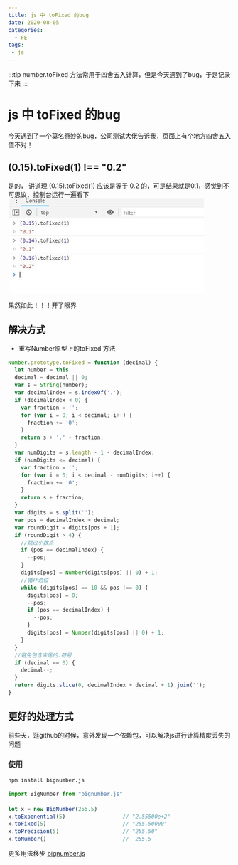 ```yaml
---
title: js 中 toFixed 的bug
date: 2020-08-05
categories:
  - FE
tags:
 - js
---
```


:::tip
number.toFixed 方法常用于四舍五入计算，但是今天遇到了bug，于是记录下来
:::

<!-- more -->

# js 中 toFixed 的bug

今天遇到了一个莫名奇妙的bug，公司测试大佬告诉我，页面上有个地方四舍五入值不对！

## (0.15).toFixed(1) !== "0.2"
是的， 讲道理  (0.15).toFixed(1) 应该是等于 0.2 的，可是结果就是0.1，感觉到不可思议，控制台运行一遍看下
![toFixed test](./images/tofixed.jpg)

果然如此！！！开了眼界

## 解决方式

- 重写Number原型上的toFixed 方法

```js
Number.prototype.toFixed = function (decimal) {
  let number = this
  decimal = decimal || 0;
  var s = String(number);
  var decimalIndex = s.indexOf('.');
  if (decimalIndex < 0) {
    var fraction = '';
    for (var i = 0; i < decimal; i++) {
      fraction += '0';
    }
    return s + '.' + fraction;
  }
  var numDigits = s.length - 1 - decimalIndex;
  if (numDigits <= decimal) {
    var fraction = '';
    for (var i = 0; i < decimal - numDigits; i++) {
      fraction += '0';
    }
    return s + fraction;
  }
  var digits = s.split('');
  var pos = decimalIndex + decimal;
  var roundDigit = digits[pos + 1];
  if (roundDigit > 4) {
    //跳过小数点
    if (pos == decimalIndex) {
      --pos;
    }
    digits[pos] = Number(digits[pos] || 0) + 1;
    //循环进位
    while (digits[pos] == 10 && pos !== 0) {
      digits[pos] = 0;
      --pos;
      if (pos == decimalIndex) {
        --pos;
      }
      digits[pos] = Number(digits[pos] || 0) + 1;
    }
  }
  //避免包含末尾的.符号
  if (decimal == 0) {
    decimal--;
  }
  return digits.slice(0, decimalIndex + decimal + 1).join('');
}
```

## 更好的处理方式

前些天，逛github的时候，意外发现一个依赖包，可以解决js进行计算精度丢失的问题

### 使用
```bash
npm install bignumber.js
```

```js
import BigNumber from "bignumber.js"

let x = new BigNumber(255.5)
x.toExponential(5)                  // "2.55500e+2"
x.toFixed(5)                        // "255.50000"
x.toPrecision(5)                    // "255.50"
x.toNumber()                        //  255.5

```

更多用法移步  [bignumber.js](https://github.com/MikeMcl/bignumber.js)
